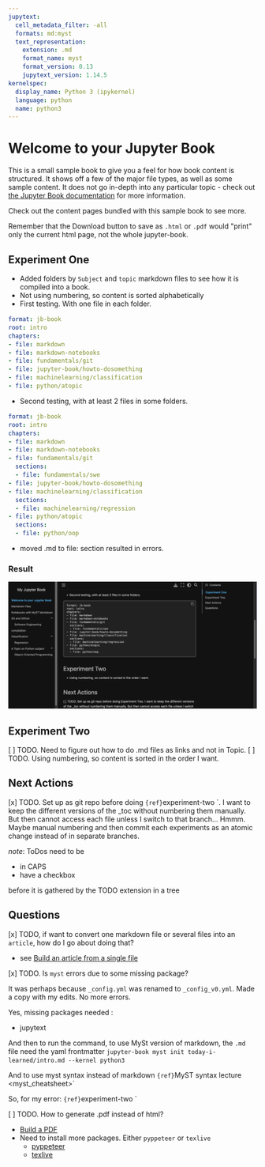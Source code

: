 ```yaml
---
jupytext:
  cell_metadata_filter: -all
  formats: md:myst
  text_representation:
    extension: .md
    format_name: myst
    format_version: 0.13
    jupytext_version: 1.14.5
kernelspec:
  display_name: Python 3 (ipykernel)
  language: python
  name: python3
---
```


# Welcome to your Jupyter Book

This is a small sample book to give you a feel for how book content is structured.
It shows off a few of the major file types, as well as some sample content.
It does not go in-depth into any particular topic - check out [the Jupyter Book documentation](https://jupyterbook.org) for more information.

Check out the content pages bundled with this sample book to see more.

Remember that the Download button to save as `.html` or `.pdf` would "print" only the current html page, not the whole jupyter-book.

## Experiment One

* Added folders by `Subject` and `topic` markdown files to see how it is compiled into a book.
* Not using numbering, so content is sorted alphabetically
* First testing. With one file in each folder.
```yaml
format: jb-book
root: intro
chapters:
- file: markdown
- file: markdown-notebooks
- file: fundamentals/git
- file: jupyter-book/howto-dosomething
- file: machinelearning/classification
- file: python/atopic
```
* Second testing, with at least 2 files in some folders.
```yaml
format: jb-book
root: intro
chapters:
- file: markdown
- file: markdown-notebooks
- file: fundamentals/git
  sections:
  - file: fundamentals/swe
- file: jupyter-book/howto-dosomething
- file: machinelearning/classification
  sections:
  - file: machinelearning/regression
- file: python/atopic
  sections:
  - file: python/oop
```
* moved .md to file: section resulted in errors.

### Result

![output of above toc](images/experiment2-result.png)

## Experiment Two

[ ] TODO. Need to figure out how to do .md files as links and not in Topic.
[ ] TODO. Using numbering, so content is sorted in the order I want.

## Next Actions

[x] TODO. Set up as git repo before doing `{ref}`experiment-two <experiment-two>`. I want to keep the different versions of the _toc without numbering them manually. But then cannot access each file unless I switch to that branch... Hmmm. Maybe manual numbering and then commit each experiments as an atomic change instead of in separate branches.

_note_: ToDos need to be

* in CAPS
* have a checkbox 

before it is gathered by the TODO extension in a tree

## Questions

[x] TODO, if want to convert one markdown file or several files into an `article`, how do I go about doing that?
* see [Build an article from a single file](https://jupyterbook.org/en/stable/structure/toc.html#structure-of-an-article)

[x] TODO. Is `myst` errors due to some missing package?

It was perhaps because `_config.yml` was renamed to `_config_v0.yml`. Made a copy with my edits. No more errors.

Yes, missing packages needed :
* jupytext

And then to run the command, to use MySt version of markdown, the `.md` file need the yaml frontmatter
`jupyter-book myst init today-i-learned/intro.md --kernel python3`

And to use myst syntax instead of markdown
`{ref}`MyST syntax lecture <myst_cheatsheet>`

So, for my error: `{ref}`experiment-two <experiment-two>`

[ ] TODO. How to generate .pdf instead of html?
* [Build a PDF](https://jupyterbook.org/en/stable/advanced/pdf.html)
* Need to install more packages. Either `pyppeteer` or `texlive`
  * [pyppeteer](https://github.com/pyppeteer/pyppeteer)
  * [texlive](https://www.tug.org/texlive/)

```{tableofcontents}
```
